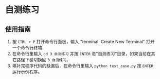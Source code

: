 # 自测练习

## 使用指南

1. 按 `CTRL + P` 打开命令行面板，输入 "terminal: Create New Terminal" 打开一个命令行终端.
2. 在命令行里输入 `cd 3_自测练习` 并按 `ENTER` 进"自测练习"目录，如果当前在其它路径下请切换回 `3_自测练习`。
3. 填补完程序代码的缺漏后，在命令行里输入 `python test_case.py` 按 `ENTER` 运行示例程序。
